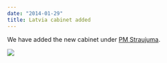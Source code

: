 ```yaml
---
date: "2014-01-29"
title: Latvia cabinet added
---
```


We have added the new cabinet under [PM Straujuma](http://dev.parlgov.org/data/lva/cabinet-party/2014-01-22/).

![](/images/parliament-scotland.jpg)
